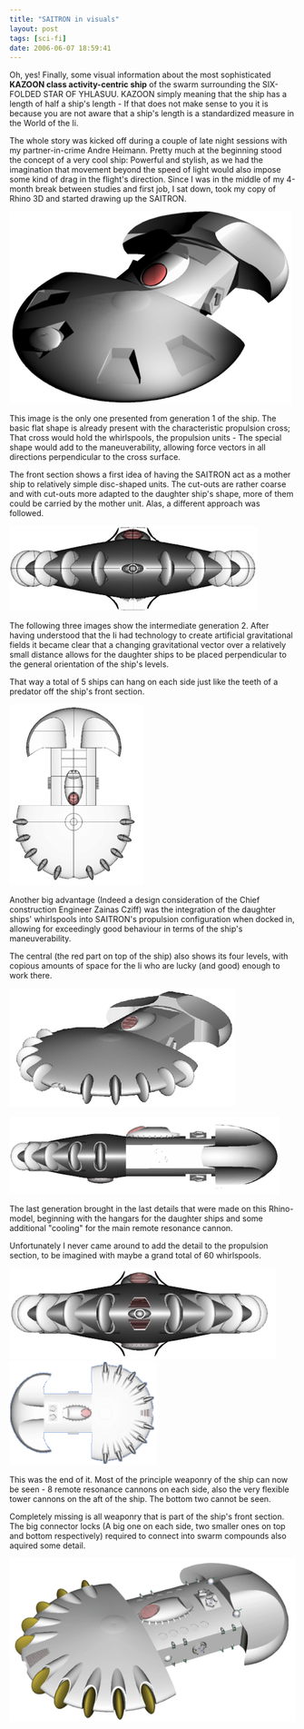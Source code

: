 ```yaml
---
title: "SAITRON in visuals"
layout: post
tags: [sci-fi]
date: 2006-06-07 18:59:41
---
```


Oh, yes! Finally, some visual information about the most sophisticated **KAZOON class activity-centric ship** of the swarm surrounding the SIX-FOLDED STAR OF YHLASUU. KAZOON simply meaning that the ship has a length of half a ship's length - If that does not make sense to you it is because you are not aware that a ship's length is a standardized measure in the World of the Ii.

The whole story was kicked off during a couple of late night sessions with my partner-in-crime Andre Heimann. Pretty much at the beginning stood the concept of a very cool ship: Powerful and stylish, as we had the imagination that movement beyond the speed of light would also impose some kind of drag in the flight's direction. Since I was in the middle of my 4-month break between studies and first job, I sat down, took my copy of Rhino 3D and started drawing up the SAITRON.

![SAITRON gen1: Generation 1 of the SAITRON](/assets/ship-gen1.gif )

This image is the only one presented from generation 1 of the ship. The basic flat shape is already present with the characteristic propulsion cross; That cross would hold the whirlspools, the propulsion units - The special shape would add to the maneuverability, allowing force vectors in all directions perpendicular to the cross surface.

The front section shows a first idea of having the SAITRON act as a mother ship to relatively simple disc-shaped units. The cut-outs are rather coarse and with cut-outs more adapted to the daughter ship's shape, more of them could be carried by the mother unit. Alas, a different approach was followed.

![SAITRON gen2a](/assets/ship-gen2a.gif)

The following three images show the intermediate generation 2. After having understood that the Ii had technology to create artificial gravitational fields it became clear that a changing gravitational vector over a relatively small distance allows	for the daughter ships to be placed perpendicular to the general orientation of the ship's levels. 

That way a total of 5 ships can hang on each side just like the teeth of a predator off the ship's front section.

![SAITRON gen2b](/assets/ship-gen2b.gif)

Another big advantage (Indeed a design consideration of the Chief construction Engineer Zainas Cziff) was the integration of the daughter ships'	whirlspools into SAITRON's propulsion configuration when docked in, allowing for exceedingly good behaviour in terms of the ship's maneuverability.

The central  (the red part on top of the ship) also shows its four levels, with copious amounts of space for the Ii who are lucky (and good) enough to work there.

![SAITRON gen2c](/assets/ship-gen2c.gif)

![SAITRON gen3b](/assets/ship-gen3b.gif)

The last generation brought in the last details that were made on this Rhino-model, beginning with the hangars for the daughter ships and some additional "cooling" for the main remote resonance cannon.

Unfortunately I never came around to add the detail to the propulsion section, to be imagined with maybe a grand total of 60 whirlspools.

![Gen3c](/assets/ship-gen3c.gif)
![SAITRON ship 3d](/assets/ship-gen3d.gif "SAITRON ship 3d")

This was the end of it. Most of the principle weaponry of the ship can now be seen - 8 remote resonance cannons on each side, also the very flexible tower cannons on the aft of the ship. The bottom two cannot be seen. 

Completely missing is all weaponry that is part of the ship's front section. The big connector locks (A big one on each side, two smaller ones on top and bottom respectively) required to connect into swarm compounds also aquired some detail.

![SAITRON gen3a](/assets/ship-gen3a.gif)